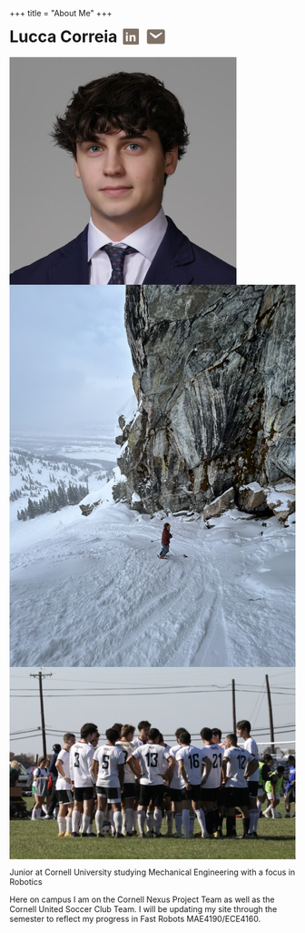 +++
title = "About Me"
+++

<div style="display: flex; align-items: center;">
  <h1 style="margin: 0;">Lucca Correia</h1>
  
  <a href="https://www.linkedin.com/in/luccaec/" target="_blank" style="margin-left: 10px;">
    <svg xmlns="http://www.w3.org/2000/svg" width="28" height="28" viewBox="0 0 32 32" fill="#7f7165" style="vertical-align: middle;">
      <path d="M29.637 0H2.363C1.057 0 0 1.057 0 2.363v27.274C0 30.944 1.057 32 2.363 32h27.274c1.305 0 2.363-1.056 2.363-2.363V2.363C32 1.057 30.944 0 29.637 0zM9.764 25.452H5.86V12.763h3.904v12.689zM7.812 11.265c-1.186 0-2.147-.951-2.147-2.12 0-1.171.961-2.122 2.147-2.122 1.171 0 2.12.951 2.12 2.122 0 1.169-.949 2.12-2.12 2.12zm17.679 14.187h-3.902v-6.293c0-1.497-.026-3.418-2.074-3.418-2.078 0-2.397 1.617-2.397 3.288v6.423h-3.903v-12.689h3.744v1.728h.05c.522-.981 1.798-2.015 3.698-2.015 3.957 0 4.684 2.604 4.684 5.98v6.996z"/>
    </svg>
  </a>

  <a href="mailto:lec254@cornell.edu" target="_blank" style="margin-left: 10px;">
    <svg xmlns="http://www.w3.org/2000/svg" width="40" height="38" viewBox="0 0 24 24" fill="#7f7165" style="vertical-align: middle;">
      <path d="M20 4H4C2.895 4 2 4.895 2 6v12c0 1.105.895 2 2 2h16c1.105 0 2-.895 2-2V6c0-1.105-.895-2-2-2zm-1.35 4.693l-5.823 4.506a2 2 0 0 1-2.654 0L5.35 8.693a.75.75 0 0 1 .9-1.186L12 11l5.75-3.493a.75.75 0 1 1 .9 1.186z"/>
    </svg>
  </a>
</div>

<br />

<img src="/ProfilePicture.jpg#no-hover#start" alt="Profile Picture" style="display:block;">

<img src="/Jackson.jpeg#no-hover#start" alt="Ski" style="display:block;">

<img src="/TeamPic.png#no-hover#start" alt="Team Picture" style="display:block;">

<div style="clear: both;"></div> <!-- This ensures content below the images is cleared of float or flex constraints. -->

<p>Junior at Cornell University studying Mechanical Engineering with a focus in Robotics</p>

<p>Here on campus I am on the Cornell Nexus Project Team as well as the Cornell United Soccer Club Team. I will be updating my site through the semester to reflect my progress in Fast Robots MAE4190/ECE4160.
</p>
